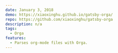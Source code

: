 ```yaml
---
date: January 3, 2018
demo: https://xiaoxinghu.github.io/gatsby-orga/
repo: https://github.com/xiaoxinghu/gatsby-orga
description: n/a
tags:
  - Orga
features:
  - Parses org-mode files with Orga.
---
```

